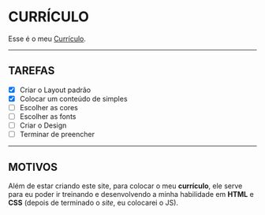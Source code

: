 # CURRÍCULO

Esse é o meu [Currículo](https://carvalhoh.github.io/site/).

***
## TAREFAS

- [x] Criar o Layout padrão
- [x] Colocar um conteúdo de simples
- [ ] Escolher as cores
- [ ] Escolher as fonts
- [ ] Criar o Design
- [ ] Terminar de preencher
---

## MOTIVOS

Além de estar criando este site, para colocar o meu __currículo__, ele serve para eu poder ir treinando e desenvolvendo a minha habilidade em **HTML** e __CSS__ (depois de terminado o _site_, eu colocarei o JS).
